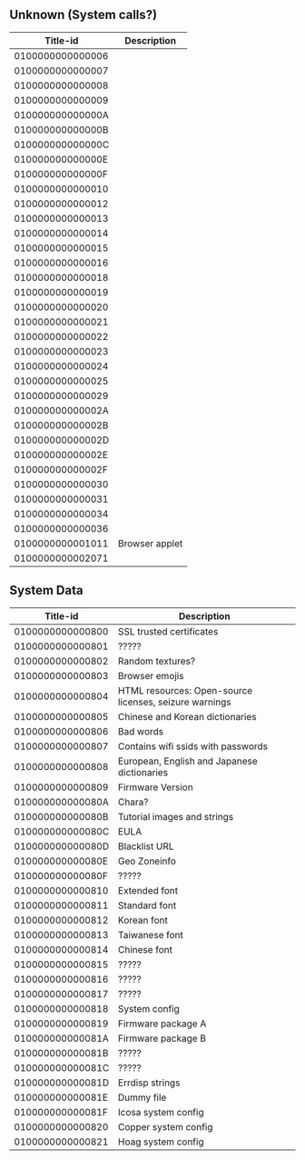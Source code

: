 ## Unknown (System calls?)

| Title-id         | Description    |
| ---------------- | -------------- |
| 0100000000000006 |                |
| 0100000000000007 |                |
| 0100000000000008 |                |
| 0100000000000009 |                |
| 010000000000000A |                |
| 010000000000000B |                |
| 010000000000000C |                |
| 010000000000000E |                |
| 010000000000000F |                |
| 0100000000000010 |                |
| 0100000000000012 |                |
| 0100000000000013 |                |
| 0100000000000014 |                |
| 0100000000000015 |                |
| 0100000000000016 |                |
| 0100000000000018 |                |
| 0100000000000019 |                |
| 0100000000000020 |                |
| 0100000000000021 |                |
| 0100000000000022 |                |
| 0100000000000023 |                |
| 0100000000000024 |                |
| 0100000000000025 |                |
| 0100000000000029 |                |
| 010000000000002A |                |
| 010000000000002B |                |
| 010000000000002D |                |
| 010000000000002E |                |
| 010000000000002F |                |
| 0100000000000030 |                |
| 0100000000000031 |                |
| 0100000000000034 |                |
| 0100000000000036 |                |
| 0100000000001011 | Browser applet |
| 0100000000002071 |                |

## System Data

| Title-id         | Description                                            |
| ---------------- | ------------------------------------------------------ |
| 0100000000000800 | SSL trusted certificates                               |
| 0100000000000801 | ?????                                                  |
| 0100000000000802 | Random textures?                                       |
| 0100000000000803 | Browser emojis                                         |
| 0100000000000804 | HTML resources: Open-source licenses, seizure warnings |
| 0100000000000805 | Chinese and Korean dictionaries                        |
| 0100000000000806 | Bad words                                              |
| 0100000000000807 | Contains wifi ssids with passwords                     |
| 0100000000000808 | European, English and Japanese dictionaries            |
| 0100000000000809 | Firmware Version                                       |
| 010000000000080A | Chara?                                                 |
| 010000000000080B | Tutorial images and strings                            |
| 010000000000080C | EULA                                                   |
| 010000000000080D | Blacklist URL                                          |
| 010000000000080E | Geo Zoneinfo                                           |
| 010000000000080F | ?????                                                  |
| 0100000000000810 | Extended font                                          |
| 0100000000000811 | Standard font                                          |
| 0100000000000812 | Korean font                                            |
| 0100000000000813 | Taiwanese font                                         |
| 0100000000000814 | Chinese font                                           |
| 0100000000000815 | ?????                                                  |
| 0100000000000816 | ?????                                                  |
| 0100000000000817 | ?????                                                  |
| 0100000000000818 | System config                                          |
| 0100000000000819 | Firmware package A                                     |
| 010000000000081A | Firmware package B                                     |
| 010000000000081B | ?????                                                  |
| 010000000000081C | ?????                                                  |
| 010000000000081D | Errdisp strings                                        |
| 010000000000081E | Dummy file                                             |
| 010000000000081F | Icosa system config                                    |
| 0100000000000820 | Copper system config                                   |
| 0100000000000821 | Hoag system config                                     |
